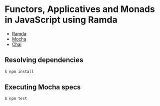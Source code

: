 # Functors, Applicatives and Monads in JavaScript using Ramda

* [Ramda]
* [Mocha]
* [Chai]

## Resolving dependencies

```sh
$ npm install
```

## Executing Mocha specs

```sh
$ npm test
```

[Ramda]:http://ramdajs.com
[Mocha]:http://mochajs.org
[Chai]:https://github.com/chaijs/chai

